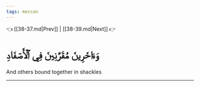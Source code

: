 ```yaml
---
tags: meccan
---
```


👈 [[38-37.md|Prev]] | [[38-39.md|Next]] 👉

# وَءَاخَرِينَ مُقَرَّنِينَ فِي ٱلۡأَصۡفَادِ

And others bound together in shackles

---

